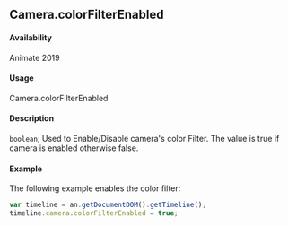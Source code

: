## Camera.colorFilterEnabled

#### Availability

Animate 2019

#### Usage

Camera.colorFilterEnabled

#### Description

`boolean`; Used to Enable/Disable camera's color Filter. The value is true if camera is enabled otherwise false.

#### Example

The following example enables the color filter:

```javascript
var timeline = an.getDocumentDOM().getTimeline();
timeline.camera.colorFilterEnabled = true;
```
